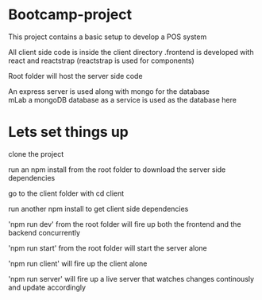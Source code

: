 # Bootcamp-project

This project contains a basic setup to develop a POS system 

All client side code is inside the client directory .frontend is developed with react and reactstrap (reactstrap is used for components)

Root folder will host the server side code   

An express server is used along with mongo for the database   
mLab a mongoDB database as a service is used as the database here 


# Lets set things up 

clone the project  

run an npm install from the root folder to download the server side dependencies  

go to the client folder with cd client   

run another npm install to get client side dependencies   

'npm run dev'  from the root folder will fire up both the frontend and the backend concurrently  

 'npm run start'  from the root folder will start the server alone  
 
'npm run client'  will fire up the client alone   

'npm run server'  will fire up a live server that watches changes continously and update accordingly   

